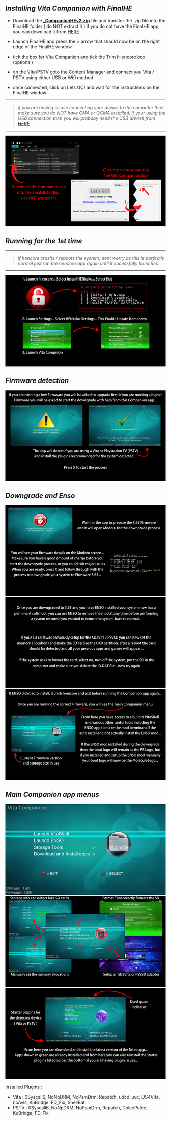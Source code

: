 ## _Installing Vita Companion with FinalHE_


- Download the [**_CompanionHEv2.zip**](https://github.com/AntHJ/VitaCompanion/releases/download/v2.0/_CompanionHEv2.zip) file and transfer the .zip file into the FinalHE folder ( do NOT extract it ) if you do not have the FinalHE app, you can download it from [HERE](https://github.com/soarqin/finalhe/releases/tag/v1.92)

- Launch FinalHE and press the > arrow that should now be on the right edge of the FinalHE window

- tick the box for Vita Companion and tick the Trim h-encore box (optional)

- on the Vita/PSTV goto the Content Manager and connect you Vita / PSTV using either USB or Wifi method

- once connected, click on Lets GO! and wait for the instructions on the FinalHE window
------
> _if you are having issuse connecting your device to the computer then make sure you do NOT have CMA or QCMA installed,
> if your using the USB connection then you will probaby need the USB drivers from [HERE](https://github.com/soarqin/finalhe/releases/download/v1.91/QcmaDriver_winusb.exe)_
------
![Image1](https://github.com/AntHJ/VitaCompanion/raw/main/001.png)


## _Running for the 1st time_
------
> _if hencore crashs / reboots the system, dont worry as this is perfectly normal
>just run the hencore app again until it sucessfully launches_
------
![Image1](https://github.com/AntHJ/VitaCompanion/raw/main/002.png)

## _Firmware detection_
![Image1](https://github.com/AntHJ/VitaCompanion/raw/main/003.png)


## _Downgrade and Enso_

![Image1](https://github.com/AntHJ/VitaCompanion/raw/main/004.png)
![Image1](https://github.com/AntHJ/VitaCompanion/raw/main/005.png)
![Image1](https://github.com/AntHJ/VitaCompanion/raw/main/006.png)
## _Main Companion app menus_
![Image1](https://github.com/AntHJ/VitaCompanion/raw/main/006b.png)
![Image1](https://github.com/AntHJ/VitaCompanion/raw/main/007.png)
![Image1](https://github.com/AntHJ/VitaCompanion/raw/main/008.png)


Installed Plugins :
   - Vita : 0Syscall6, NoNpDRM, NoPsmDrm, Repatch, udcd_uvc, DS4Vita, noAvls, KuBridge, FD_Fix, ShellBat  
   - PSTV : 0Syscall6, NoNpDRM, NoPsmDrm, Repatch, DolcePolce, KuBridge, FD_Fix
